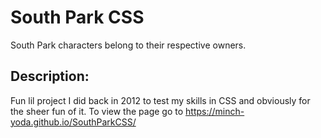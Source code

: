 # South Park CSS
South Park characters belong to their respective owners.

## Description:
Fun lil project I did back in 2012 to test my skills in CSS and obviously for the sheer fun of it.
To view the page go to https://minch-yoda.github.io/SouthParkCSS/
